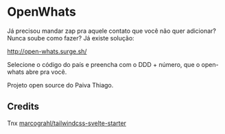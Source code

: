 # OpenWhats

Já precisou mandar zap pra aquele contato que você não quer adicionar? Nunca soube como fazer? Já existe solução:

http://open-whats.surge.sh/

Selecione o código do país e preencha com o DDD + número, que o open-whats abre pra você.

Projeto open source do Paiva Thiago.

## Credits

Tnx  [marcograhl/tailwindcss-svelte-starter](https://github.com/marcograhl/tailwindcss-svelte-starter)
